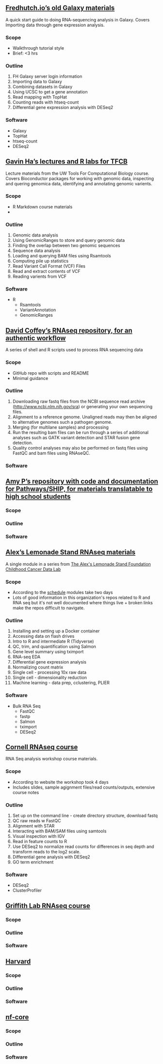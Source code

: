 ## [Fredhutch.io’s old Galaxy materials](https://github.com/fredhutchio/rnaseq-class)

A quick start guide to doing RNA-sequencing analysis in Galaxy. Covers Importing data through gene expression analysis.

### Scope
* Walkthrough tutorial style
* Brief: <3 hrs

### Outline
1. FH Galaxy server login information
2. Importing data to Galaxy
3. Combining datasets in Galaxy
4. Using UCSC to get a gene annotation
5. Read mapping with TopHat
6. Counting reads with htseq-count
7. Differential gene expression analysis with DESeq2

### Software
* Galaxy
* TopHat
* htseq-count
* DESeq2

## [Gavin Ha’s lectures and R labs for TFCB](https://github.com/fredhutchio/tfcb_2020/tree/master/lectures/lecture16)

Lecture materials from the UW Tools For Computational Biology course. Covers Bioconductor packages for working with genomic data, inspecting and quering genomica data, identifying and annotating genomic varients.

### Scope
* R Markdown course materials
* 

### Outline
1. Genomic data analysis
  1. Using GenomicRanges to store and query genomic data
  2. Finding the overlap between two genomic sequences
2. Sequence data analysis
  1. Loading and querying BAM files using Rsamtools
  2. Computing pile up statistics
3. Read Variant Call Format (VCF) Files
  1. Read and extract contents of VCF
  2. Reading varients from VCF

### Software
* R
  * Rsamtools
  * VariantAnnotation
  * GenomicRanges

## [David Coffey’s RNAseq repository, for an authentic workflow](https://github.com/davidcoffey/RNAseq)

A series of shell and R scripts used to process RNA sequencing data

### Scope
* GitHub repo with scripts and README
* Minimal guidance

### Outline
1. Downloading raw fastq files from the NCBI sequence read archive (http://www.ncbi.nlm.nih.gov/sra) or generating your own sequencing files. 
2. Alignment to a reference genome. Unaligned reads may then be aligned to alternative genomes such a pathogen genome.
3. Merging (for multilane samples) and processing
4. Run the resulting bam files can be run through a series of additional analyses such as GATK variant detection and STAR fusion gene detection.
5. Quality control analyses may also be performed on fastq files using FastQC and bam files using RNAseQC.

### Software

## [Amy P’s repository with code and documentation for Pathways/SHIP, for materials translatable to high school students](https://github.com/FredHutch/pathways-SHIP-RNAseq)

### Scope

### Outline

### Software

## [Alex’s Lemonade Stand RNAseq materials](https://github.com/AlexsLemonade/RNA-Seq-Exercises)

A single module in a series from [The Alex's Lemonade Stand Foundation Childhood Cancer Data Lab](https://www.ccdatalab.org/)

### Scope
* According to the [schedule](https://github.com/AlexsLemonade/RNA-Seq-Exercises/blob/master/schedule.md) modules take two days
* Lots of good information in this organization's repos related to R and RNA seq but it's not well documented where things live + broken links make the repos difficult to navigate.

### Outline
1. Installing and setting up a Docker container
2. Accessing data on flash drives
3. Intro to R and intermediate R (Tidyverse)
4. QC, trim, and quantification using Salmon
5. Gene level summary using tximport
6. RNA-seq EDA
7. Differential gene expression analysis
8. Normalizing count matrix
9. Single cell - processing 10x raw data
10. Single cell - dimensionality reduction
11. Machine learning - data prep, cclustering, PLIER

### Software
* Bulk RNA Seq
  * FastQC
  * fastp
  * Salmon
  * tximport
  * DESeq2

## [Cornell RNAseq course](https://chagall.med.cornell.edu/RNASEQcourse/)

RNA Seq analysis workshop course materials.

### Scope
* According to website the workshop took 4 days
* Includes slides, sample agignment files/read counts/outputs, extensive course notes

### Outline
1. Set up on the command line - create directory structure, download fastq
2. QC raw reads w FastQC
3. Alignment with STAR
4. Interacting with BAM/SAM files using samtools
5. Visual inspection with IGV
6. Read in feature counts to R
7. Use DESeq2 to normalize read counts for differences in seq depth and transform reads to the log2 scale.
8. Differential gene analysis with DESeq2
9. GO term enrichment

### Software
* DESeq2
* ClusterProfiler

## [Griffith Lab RNAseq course](https://rnabio.org/)

### Scope

### Outline

### Software

## [Harvard](https://hbctraining.github.io/Intro-to-rnaseq-hpc-salmon-flipped/)

### Scope

### Outline

### Software

## [nf-core](https://nf-co.re/rnaseq)

### Scope

### Outline

### Software
